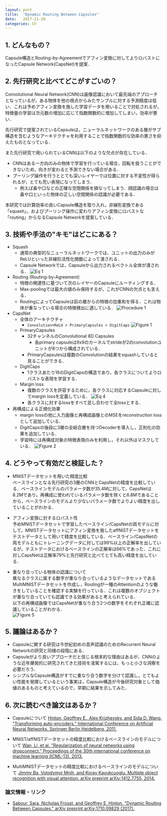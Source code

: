 ```yaml
---
layout: post
title:  "Dynamic Routing Between Capsules"
date:   2017-11-20
categories: CV
---
```


## 1. どんなもの？

Capsule構造とRouting-by-Agreementでアフィン変換に対してよりロバストになったCapsule Network(CapsNet)を提案．

## 2. 先行研究と比べてどこがすごいの？

Convolutional Neural Network(CNN)は画像認識において最先端のアプローチとなっているが，ある物体を他の視点からみたサンプルに対する予測精度は低い．これは予めアフィン変換を施した学習データを用いることで対処されるが，特徴量の学習は次元数の増加に応じて指数関数的に増加してしまい，効率が悪い．

先行研究で提案されているCapsuleは，ニューラルネットワークのある層がサブ構造を含むようなアーキテクチャを利用することで指数関数的な効率の悪さを抑えたものとなっている．

また先行研究で用いられているCNNは以下のような欠点が存在している．
- CNNはある一方向のみの物体で学習を行っている場合，回転を扱うことができないため，向きが変わると予測できない場合がある．
- プーリング操作を行うととても深いレイヤーでは位置に対する不変性が得られるが，とても荒い表現になってしまう．
  - 例えば鼻や口などの正確な空間関係を損なってしまう．顔認識の場合は鼻や口といった物体の正しい空間関係の認識が必要である．

本研究では計算効率の良いCapsule構造を取り入れ，非線形変換である「squash」，およびプーリング操作に変わりアフィン変換にロバストな「routing」からなるCapsule Networkを提案している．
  
## 3. 技術や手法の"キモ"はどこにある？

- Squash
  - 通常の典型的なニューラルネットワークでは、ユニットの出力のみがReLUといった非線形活性化関数によって潰される．
  - Capsule Networkでは，Capsuleから出力されるベクトル全体が潰される．
    ![Eq 1](https://raw.githubusercontent.com/shunk031/paper-survey/master/images/CV/Dynamic_Routing_Between_Capsules/eq1.png)
- Routing (Routing-by-Agreement)
  - 特徴の関連性に基づいて次のレイヤーのCapsuleにルーティングする．
  - Max-poolingでは最大の値のみ保持するが，これがCNNの欠点とも言える．
  - RoutingによってCapsuleは前の層からの特徴の加重和を得る．これは物体が重なっている場合の特徴検出に適している．
    ![Procedure 1](https://raw.githubusercontent.com/shunk031/paper-survey/master/images/CV/Dynamic_Routing_Between_Capsules/procedure1.png)
- CapsNet
  - 全体のアーキテクチャ
    - `Convolution+ReLU > PrimaryCapsules > DigitCaps`
	![Figure 1](https://raw.githubusercontent.com/shunk031/paper-survey/master/images/CV/Dynamic_Routing_Between_Capsules/figure1.png)
  - PrimaryCapsules
    - 32チャンネルのConvolutional 8D Capsules
      - 各primary capsuleは9x9のカーネルでstrideが2のconvolutionユニットが8つから構成されている．
    - PrimaryCapsulesは複数のConvolutionの結果をsquashしていると見ることができる．
  - DigitCaps
    - 1クラスあたり16のDigitCapsの構造であり，各クラスについてよりロバストな表現を学習する．
  - Margin loss
    - 複数のクラスを許容するために，各クラスに対応するCapsuleに対してmargin lossを定義している．
      ![Eq 4](https://raw.githubusercontent.com/shunk031/paper-survey/master/images/CV/Dynamic_Routing_Between_Capsules/eq4.png)
    - 各クラスに対するlossをすべて足し合わせて全lossとする．
- 再構成による正規化効果
  - margin lossの他に入力画像と再構成画像とのMSEをreconstruction lossとして追加している．
  - DigitCapsの後段に3層の全結合層を持つDecoderを導入し，正則化の効果を追加している．
  - 学習時には再構成対象の特徴表現のみを利用し，それ以外はマスクしている．
    ![Figure 2](https://raw.githubusercontent.com/shunk031/paper-survey/master/images/CV/Dynamic_Routing_Between_Capsules/figure2.png)

## 4. どうやって有効だと検証した？

- MNISTデータセットを用いた精度比較  
  ベースラインとなる先行研究の3層のCNNとCapsNetの精度を比較している．ベースラインモデルのパラメータ数が35.4Mに対して，CapsNetは8.2Mであり，再構成に使われているパラメータ数を除くと6.8Mであることから，ベースラインのモデルより少ないパラメータ数でよりよい精度を出していることがわかる．

- アフィン変換に対するロバスト性  
  予めMNISTデータセットで学習したベースライン/CapsNetの両モデルに対して，MNISTデータセットにアフィン変換を施したaffNISTデータセットをテストデータとして用いて精度を比較している．ベースライン/CapsNetの両モデルともにトレーニングデータに対しては99%以上の正解率を出しているが，テストデータにおけるベースラインの正解率は66%であった．これに対しCapsNetは正解率79%と先行研究と比べてとても高い精度を出している．

- 重なり合っている物体の認識について  
  異なるクラスに属する数字が重なり合っているようなデータセットであるMultiMNISTデータセットを作成し，Routingが一種のAttentionのような働きをしていることを確認する実験を行っている．これは複数のオブジェクトが重なり合っていても認識できる効果があると考えられている．  
  以下の再構成画像ではCapsNetが重なり合う2つの数字をそれぞれ正確に認識していることがわかる．  
  ![Figure 5](https://raw.githubusercontent.com/shunk031/paper-survey/master/images/CV/Dynamic_Routing_Between_Capsules/figure5.png)
  
## 5. 議論はあるか？

- Capsuleに関する研究は今世紀初めの音声認識のためのRecurrent Neural Networkの研究と同様の段階にある．
- Capsuleがより良いアプローチだと信じる根本的な理由はあるが、CNNのような近年爆発的に研究されてきた技術を凌駕するには，もっと小さな洞察を必要だろう．
- シンプルなCapsule構造がすでに重なり合う数字を分けて認識し，とてもよい性能を発揮しているという事実は，Capsule構造が今後研究対象として価値のあるものと考えているので，早期に結果を示してみた．

## 6. 次に読むべき論文はあるか？

- Capsuleについて
[Hinton, Geoffrey E., Alex Krizhevsky, and Sida D. Wang. "Transforming auto-encoders." International Conference on Artificial Neural Networks. Springer Berlin Heidelberg, 2011.](https://link.springer.com/chapter/10.1007/978-3-642-21735-7_6)

- MNIST/affNISTデータセットの精度比較におけるベースラインのモデルについて
[Wan, Li, et al. "Regularization of neural networks using dropconnect." Proceedings of the 30th international conference on machine learning (ICML-13). 2013.](http://machinelearning.wustl.edu/mlpapers/paper_files/icml2013_wan13.pdf)

- MultiMNISTデータセットの精度比較におけるベースラインのモデルについて
[Jimmy Ba, Volodymyr Mnih, and Koray Kavukcuoglu. Multiple object recognition with visual attention. arXiv preprint arXiv:1412.7755, 2014.](https://arxiv.org/abs/1412.7755)

### 論文情報・リンク

* [Sabour, Sara, Nicholas Frosst, and Geoffrey E. Hinton. "Dynamic Routing Between Capsules." arXiv preprint arXiv:1710.09829 (2017).](https://arxiv.org/pdf/1710.09829)
